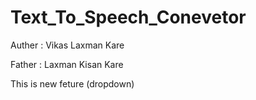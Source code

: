 # Text_To_Speech_Conevetor

Auther : Vikas Laxman Kare

Father : Laxman Kisan Kare

<p> This is new feture (dropdown) </p>